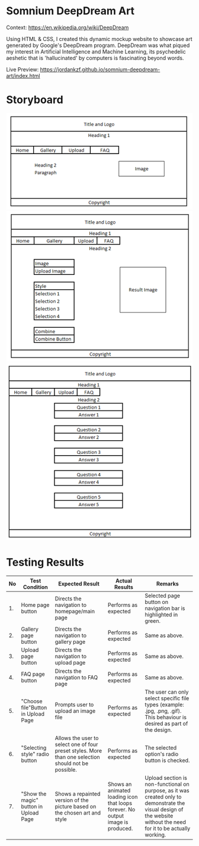 # Somnium DeepDream Art

Context: https://en.wikipedia.org/wiki/DeepDream

Using HTML & CSS, I created this dynamic mockup website to showcase art generated by Google's DeepDream program. DeepDream was what piqued my interest in Artificial Intelligence and Machine Learning, its psychedelic aeshetic that is 'hallucinated' by computers is fascinating beyond words.

Live Preview: https://jordankzf.github.io/somnium-deepdream-art/index.html

# Storyboard

<img src="images/homepage.png">

<img src="images/upload.png">

<img src="images/FAQ.png">

# Testing Results

| No | Test Condition | Expected Result | Actual Results | Remarks |
| --- | --- | --- | --- | --- |
| 1. | Home page button | Directs the navigation to homepage/main page | Performs as expected | Selected page button on navigation bar is highlighted in green. |
| 2. | Gallery page button | Directs the navigation to gallery page | Performs as expected | Same as above. |
| 3. | Upload page button | Directs the navigation to upload page | Performs as expected | Same as above. |
| 4. | FAQ page button | Directs the navigation to FAQ page | Performs as expected | Same as above. |
| 5. | &quot;Choose file&quot;Button in Upload Page | Prompts user to upload an image file | Performs as expected | The user can only select specific file types (example: .jpg, .png, .gif). This behaviour is desired as part of the design. |
| 6. | &quot;Selecting style&quot; radio button | Allows the user to select one of four preset styles. More than one selection should not be possible. | Performs as expected | The selected option&#39;s radio button is checked. |
| 7. | &quot;Show the magic&quot; button in Upload Page | Shows a repainted version of the picture based on the chosen art and style | Shows an animated loading icon that loops forever. No output image is produced. | Upload section is non-functional on purpose, as it was created only to demonstrate the visual design of the website without the need for it to be actually working. |
